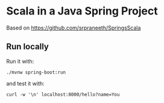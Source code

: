 # Scala in a Java Spring Project

Based on https://github.com/srpraneeth/SpringsScala

## Run locally

Run it with:

```
./mvnw spring-boot:run
```

and test it with:

```
curl -w '\n' localhost:8000/hello?name=You
```
